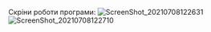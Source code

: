 Скріни роботи програми:
![ScreenShot_20210708122631](https://user-images.githubusercontent.com/79011613/124898917-4b14e780-dfe8-11eb-93ed-37f82f38f937.png)
![ScreenShot_20210708122710](https://user-images.githubusercontent.com/79011613/124898934-4e0fd800-dfe8-11eb-864d-ba1370689e90.png)





